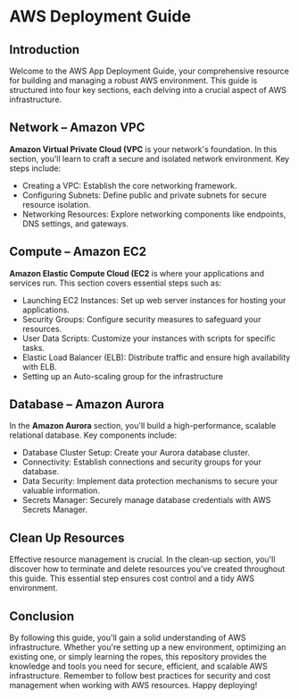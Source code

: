 # AWS Deployment Guide

## Introduction

Welcome to the AWS App Deployment Guide, your comprehensive resource for building and managing a robust AWS environment. This guide is structured into four key sections, each delving into a crucial aspect of AWS infrastructure.
## Network – Amazon VPC

**Amazon Virtual Private Cloud (VPC** is your network's foundation. In this section, you'll learn to craft a secure and isolated network environment. Key steps include:

- Creating a VPC: Establish the core networking framework.
- Configuring Subnets: Define public and private subnets for secure resource isolation.
- Networking Resources: Explore networking components like endpoints, DNS settings, and gateways.

## Compute – Amazon EC2

**Amazon Elastic Compute Cloud (EC2** is where your applications and services run. This section covers essential steps such as:

- Launching EC2 Instances: Set up web server instances for hosting your applications.
- Security Groups: Configure security measures to safeguard your resources.
- User Data Scripts: Customize your instances with scripts for specific tasks.
- Elastic Load Balancer (ELB): Distribute traffic and ensure high availability with ELB.
- Setting up an Auto-scaling group for the infrastructure

## Database – Amazon Aurora

In the **Amazon Aurora** section, you'll build a high-performance, scalable relational database. Key components include:

- Database Cluster Setup: Create your Aurora database cluster.
- Connectivity: Establish connections and security groups for your database.
- Data Security: Implement data protection mechanisms to secure your valuable information.
- Secrets Manager: Securely manage database credentials with AWS Secrets Manager.


## Clean Up Resources

Effective resource management is crucial. In the clean-up section, you'll discover how to terminate and delete resources you've created throughout this guide. This essential step ensures cost control and a tidy AWS environment.


## Conclusion

By following this guide, you'll gain a solid understanding of AWS infrastructure. Whether you're setting up a new environment, optimizing an existing one, or simply learning the ropes, this repository provides the knowledge and tools you need for secure, efficient, and scalable AWS infrastructure. Remember to follow best practices for security and cost management when working with AWS resources. Happy deploying!

